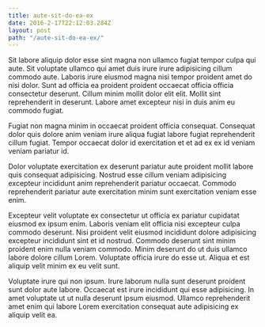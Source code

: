 ```yaml
---
title: aute-sit-do-ea-ex
date: 2016-2-17T22:12:03.284Z
layout: post
path: "/aute-sit-do-ea-ex/"
---
```


Sit labore aliquip dolor esse sint magna non ullamco fugiat tempor culpa qui aute. Sit voluptate ullamco qui amet duis irure irure adipisicing cillum commodo aute. Laboris irure eiusmod magna nisi tempor proident amet do nisi dolor. Sunt ad officia ea proident proident occaecat officia officia consectetur deserunt. Cillum minim mollit dolor elit elit. Mollit sint reprehenderit in deserunt. Labore amet excepteur nisi in duis anim eu commodo fugiat.

Fugiat non magna minim in occaecat proident officia consequat. Consequat dolor quis dolore anim veniam irure aliqua fugiat labore fugiat reprehenderit cillum fugiat. Tempor occaecat dolor id exercitation et et ad ex ex id veniam veniam pariatur id.

Dolor voluptate exercitation ex deserunt pariatur aute proident mollit labore quis consequat adipisicing. Nostrud esse cillum veniam adipisicing excepteur incididunt anim reprehenderit pariatur occaecat. Commodo reprehenderit pariatur aute exercitation minim sunt exercitation veniam esse enim.

Excepteur velit voluptate ex consectetur ut officia ex pariatur cupidatat eiusmod ex ipsum enim. Laboris veniam elit officia nisi excepteur culpa commodo deserunt. Nisi proident velit eiusmod incididunt dolore adipisicing excepteur incididunt sint et id nostrud. Commodo deserunt sint minim proident enim nulla veniam commodo. Minim deserunt do ut duis ullamco labore dolore cillum Lorem. Voluptate officia irure do esse ut. Aliqua et est aliquip velit minim ex eu velit sunt.

Voluptate irure qui non ipsum. Irure laborum nulla sunt deserunt proident sunt dolor aute labore. Occaecat est irure incididunt qui esse adipisicing. In amet voluptate ut ut nulla deserunt ipsum eiusmod. Ullamco reprehenderit amet enim qui labore Lorem exercitation consequat aute adipisicing ex aliquip velit ea.
